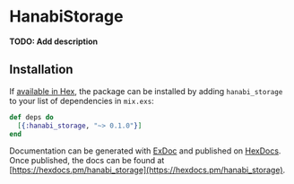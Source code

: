 # HanabiStorage

**TODO: Add description**

## Installation

If [available in Hex](https://hex.pm/docs/publish), the package can be installed
by adding `hanabi_storage` to your list of dependencies in `mix.exs`:

```elixir
def deps do
  [{:hanabi_storage, "~> 0.1.0"}]
end
```

Documentation can be generated with [ExDoc](https://github.com/elixir-lang/ex_doc)
and published on [HexDocs](https://hexdocs.pm). Once published, the docs can
be found at [https://hexdocs.pm/hanabi_storage](https://hexdocs.pm/hanabi_storage).

